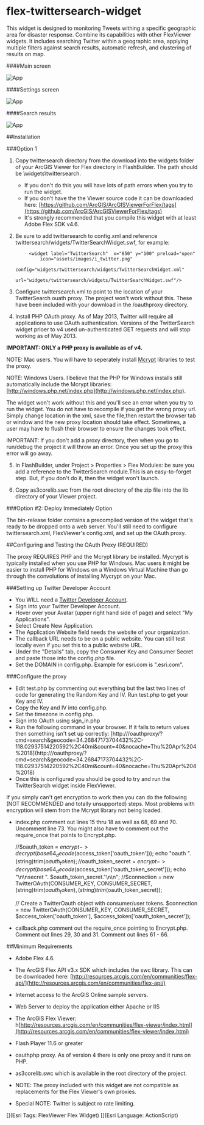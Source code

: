 flex-twittersearch-widget
=========================

This widget is designed to monitoring Tweets withing a specific geographic area for disaster response. Combine its capabilities with other FlexViewer widgets. It includes searching Twitter within a geographic area, applying multiple filters against search results, automatic refresh, and clustering of results on map. 

####Main screen

![App](https://raw.github.com/andygup/flex-twitter-search-widget/master/main_screen.png)

####Settings screen

![App](https://raw.github.com/andygup/flex-twitter-search-widget/master/settings.png)

####Search results

![App](https://raw.github.com/andygup/flex-twitter-search-widget/master/search_result.png)


##Installation

###Option 1

1) Copy twittersearch directory from the download into the widgets folder of your ArcGIS Viewer for Flex directory in FlashBuilder. The path should be \widgets\twittersearch. 
   - If you don't do this you will have lots of path errors when you try to run the widget.
   - If you don't have the the Viewer source code it can be downloaded here: 
     [https://github.com/ArcGIS/ArcGISViewerForFlex/tags](https://github.com/ArcGIS/ArcGISViewerForFlex/tags)
   - It's strongly recommended that you compile this widget with at least Adobe Flex SDK v4.6.
	 
2) Be sure to add twittersearch to config.xml and reference twittersearch/widgets/TwitterSearchWidget.swf, for example:

            <widget label="TwitterSearch"  x="850" y="100" preload="open" 
                icon="assets/images/i_twitter.png" 
                config="widgets/twittersearch/widgets/TwitterSearchWidget.xml"
                url="widgets/twittersearch/widgets/TwitterSearchWidget.swf"/>  

3) Configure twittersearch.xml to point to the location of your TwitterSearch ouath proxy. The project won't work without this. These have been included with your download in the /oauthproxy directory. 

4) Install PHP OAuth proxy. As of May 2013, Twitter will require all applications to use OAuth authentication. Versions of the TwitterSearch widget prioer to v4 used un-authenticated GET requests and will stop working as of May 2013.

**IMPORTANT: ONLY a PHP proxy is available as of v4.**

NOTE: Mac users. You will have to seperately install [Mcrypt](http://php.net/manual/en/book.mcrypt.php) libraries to test the proxy.

NOTE: Windows Users. I believe that the PHP for Windows installs still automatically include the Mcrypt libraries: [http://windows.php.net/index.php](http://windows.php.net/index.php).

The widget won't work without this and you'll see an error when you try to run the widget. You do not have to recompile if you get the wrong proxy url. Simply change location in the xml, save the file,then restart the browser tab or window and the new proxy location should take effect. Sometimes, a user may have to flush their browser to ensure the changes took effect.
   
IMPORTANT: If you don't add a proxy directory, then when you go to run/debug the project it will throw an error. Once you set up the proxy this error will go away.

5) In FlashBuilder, under Project > Properties > Flex Modules: be sure you add a reference to the TwitterSearch module.This is an easy-to-forget step. But, if you don't do it, then the widget won't launch.

6) Copy as3corelib.swc from the root directory of the zip file into the lib directory of your Viewer project.

###Option #2: Deploy Immediately Option

The bin-release folder contains a precompiled version of the widget that's ready to be dropped
onto a web server. You'll still need to configure twittersearch.xml, FlexViewer's config.xml, and set up the OAuth proxy.

##Configuring and Testing the OAuth Proxy (REQUIRED)

The proxy REQUIRES PHP and the Mcrypt library be installed. Mycrypt is typically installed when you use PHP for Windows. Mac users it might be easier to install PHP for Windows on a Windows Virtual Machine than go through the convolutions of installing Mycrypt on your Mac.

###Setting up Twitter Developer Account
- You WILL need a [Twitter Developer Account](https://dev.twitter.com/).
- Sign into your Twitter Developer Account.
- Hover over your Avatar (upper right hand side of page) and select "My Applications".
- Select Create New Application.
- The Application Website field needs the website of your organization. 
- The callback URL needs to be on a public website. You can still test locally even if you set this to a public website URL.
- Under the "Details" tab, copy the Consumer Key and Consumer Secret and paste those into the config.php file.
- Set the DOMAIN in config.php. Example for esri.com is ".esri.com".

###Configure the proxy

- Edit test.php by commenting out everything but the last two lines of code for generating the Random Key and IV. Run test.php to get your Key and IV.
- Copy the Key and IV into config.php.
- Set the timezone in config.php.
- Sign into OAuth using sign_in.php
- Run the following command in your browser. If it fails to return values then something isn't set up correctly: [http://<your domain>/oauthproxy/?cmd=search&geocode=34.26847173704432%2C-118.02937514220592%2C40mi&count=40&nocache=Thu%20Apr%204%2018](http://<your domain>/oauthproxy/?cmd=search&geocode=34.26847173704432%2C-118.02937514220592%2C40mi&count=40&nocache=Thu%20Apr%204%2018)
- Once this is configured you should be good to try and run the TwitterSearch widget inside FlexViewer.

If you simply can't get encryption to work then you can do the following (NOT RECOMMENDED and totally unsupported) steps. Most problems with encryption will stem from the Mcrypt library not being loaded.

- index.php comment out lines 15 thru 18 as well as 68, 69 and 70. Uncomment line 73. You might also have to comment out the require_once that points to Encrypt.php.

	//$oauth_token = $encrypt->decrypt(base64_decode($access_token['oauth_token'])); echo "oauth ". (string)trim($oauth_token);
	//$oauth_token_secret = $encrypt->decrypt(base64_decode($access_token['oauth_token_secret'])); echo "\n\nsecret ". $oauth_token_secret."\n\n";
    //$connection = new TwitterOAuth(CONSUMER_KEY, CONSUMER_SECRET, (string)trim($oauth_token), (string)trim($oauth_token_secret));

	// Create a TwitterOauth object with consumer/user tokens.
    $connection = new TwitterOAuth(CONSUMER_KEY, CONSUMER_SECRET, $access_token['oauth_token'], $access_token['oauth_token_secret']);
    

- callback.php comment out the require_once pointing to Encrypt.php. Comment out lines 29, 30 and 31. Comment out lines 61 - 66.

##Minimum Requirements

- Adobe Flex 4.6. 

- The ArcGIS Flex API v3.x SDK which includes the swc library. This can be downloaded here: [http://resources.arcgis.com/en/communities/flex-api/](http://resources.arcgis.com/en/communities/flex-api/)

- Internet access to the ArcGIS Online sample servers.

- Web Server to deploy the application either Apache or IIS

- The ArcGIS Flex Viewer: h[http://resources.arcgis.com/en/communities/flex-viewer/index.html](http://resources.arcgis.com/en/communities/flex-viewer/index.html)

- Flash Player 11.6 or greater

- oauthphp proxy. As of version 4 there is only one proxy and it runs on PHP.

- as3corelib.swc which is available in the root directory of the project.

- NOTE: The proxy included with this widget are not compatible as replacements for the Flex Viewer's own proxies. 

- Special NOTE: Twitter is subject ro rate limiting. 

[](Esri Tags: FlexViewer Flex Widget)
[](Esri Language: ActionScript)